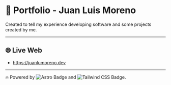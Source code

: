 # 🚀 Portfolio - Juan Luis Moreno

Created to tell my experience developing software and some projects created by me.

---

## 🌐 Live Web

- https://juanlumoreno.dev

---

 :fire: Powered by ![Astro Badge](https://img.shields.io/badge/Astro-FF3E00?logo=astro&logoColor=fff&style=flat) and ![Tailwind CSS Badge](https://img.shields.io/badge/Tailwind%20CSS-06B6D4?logo=tailwindcss&logoColor=fff&style=flat).

